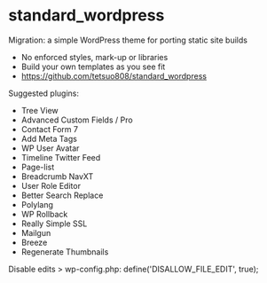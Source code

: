 standard_wordpress
==================

Migration: a simple WordPress theme for porting static site builds

* No enforced styles, mark-up or libraries
* Build your own templates as you see fit
* https://github.com/tetsuo808/standard_wordpress

Suggested plugins:

* Tree View
* Advanced Custom Fields / Pro
* Contact Form 7
* Add Meta Tags
* WP User Avatar
* Timeline Twitter Feed
* Page-list
* Breadcrumb NavXT
* User Role Editor
* Better Search Replace
* Polylang
* WP Rollback
* Really Simple SSL
* Mailgun
* Breeze
* Regenerate Thumbnails

Disable edits > wp-config.php:
define('DISALLOW_FILE_EDIT', true);  
